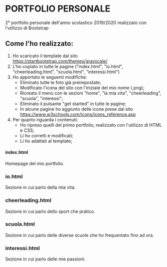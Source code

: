 # PORTFOLIO PERSONALE
2° portfolio personale dell'anno scolastico 2019/2020 realizzato con l'utilizzo di Bootstrap

## Come l'ho realizzato:
1. Ho scaricato il template dal sito https://startbootstrap.com/themes/grayscale/ 
2. L'ho copiato in tutte le pagine ("index.html", "io.html", "cheerleading.html", "scuola.html", "interessi.html")
3. Ho apportato le seguenti modifiche:
	* Eliminato tutte le foto già preimpostate;
	* Modificato l'icona del sito con l'iniziale del mio nome (.png);
	* Ricreato il menù con le sezioni "home", "la mia vita", "cheerleading", "scuola", "interessi";
	* Eliminato il pulsante "get started" in tutte le pagine;
	* In alcune pagine ho aggiunto delle icone prese dal sito https://www.w3schools.com/icons/icons_reference.asp
4. Per quanto riguarda i contenuti:
	* Ho ripreso quelli del primo portfolio, realizzato con l'utilizzo di HTML e CSS;
	* Li ho corretti e modificati;
	* Li ho adattati al template;
	
#### index.html
Homepage del mio portfolio.
### io.html
Sezione in cui parlo della mia vita.
### cheerleading.html
Sezione in cui parlo dello sport che pratico.
### scuola.html
Sezione in cui parlo delle diverse scuole che ho frequentato fino ad ora.
### interessi.html
Sezione in cui parlo delle mie passioni.
